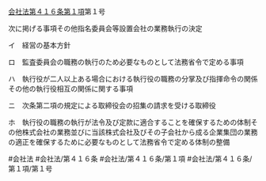 [会社法第４１６条第１項](会社法＿＿＿＿第４１６条第１項)第１号

次に掲げる事項その他指名委員会等設置会社の業務執行の決定

イ　経営の基本方針

ロ　監査委員会の職務の執行のため必要なものとして法務省令で定める事項

ハ　執行役が二人以上ある場合における執行役の職務の分掌及び指揮命令の関係その他の執行役相互の関係に関する事項

ニ　次条第二項の規定による取締役会の招集の請求を受ける取締役

ホ　執行役の職務の執行が法令及び定款に適合することを確保するための体制その他株式会社の業務並びに当該株式会社及びその子会社から成る企業集団の業務の適正を確保するために必要なものとして法務省令で定める体制の整備


#会社法
#会社法/第４１６条
#会社法/第４１６条/第１項
#会社法/第４１６条/第１項/第１号
